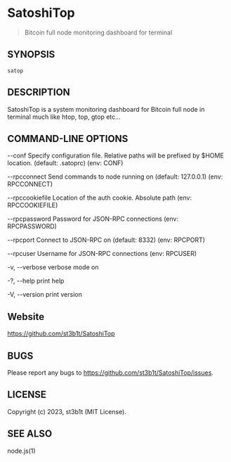 SatoshiTop
=====

> Bitcoin full node monitoring dashboard for terminal

## SYNOPSIS

`satop`


## DESCRIPTION

SatoshiTop is a system monitoring dashboard for Bitcoin full node in terminal much like htop, top, gtop etc...

## COMMAND-LINE OPTIONS

  --conf
        Specify configuration file. Relative paths will be prefixed by $HOME location. (default: .satoprc)
        (env: CONF)

  --rpcconnect
        Send commands to node running on <ip> (default: 127.0.0.1)
        (env: RPCCONNECT)

  --rpccookiefile
        Location of the auth cookie. Absolute path
        (env: RPCCOOKIEFILE)

  --rpcpassword
        Password for JSON-RPC connections
        (env: RPCPASSWORD)

  --rpcport
        Connect to JSON-RPC on <port> (default: 8332)
        (env: RPCPORT)

  --rpcuser
        Username for JSON-RPC connections
        (env: RPCUSER)

  -v, --verbose
        verbose mode on

  -?, --help
        print help

  -V, --version
        print version

## Website

https://github.com/st3b1t/SatoshiTop

## BUGS

Please report any bugs to https://github.com/st3b1t/SatoshiTop/issues.


## LICENSE

Copyright (c) 2023, st3b1t (MIT License).


## SEE ALSO

node.js(1)

